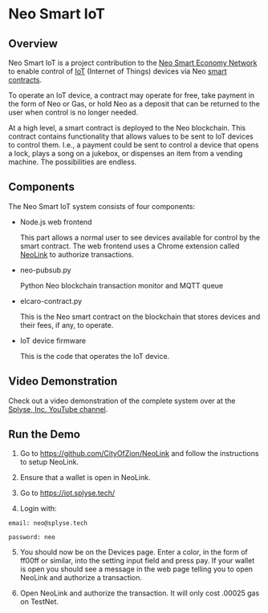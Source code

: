 # Neo Smart IoT

## Overview

Neo Smart IoT is a project contribution to the [Neo Smart Economy Network](http://neo.org) to enable control of [IoT](https://en.wikipedia.org/wiki/Internet_of_things) (Internet of Things) devices via Neo [smart contracts](http://docs.neo.org/en-us/sc/introduction.html).

To operate an IoT device, a contract may operate for free, take payment in the form of Neo or Gas, or hold Neo as a deposit that can be returned to the user when control is no longer needed.

At a high level, a smart contract is deployed to the Neo blockchain. This contract contains functionality that allows values to be sent to IoT devices to control them. I.e., a payment could be sent to control a device that opens a lock, plays a song on a jukebox, or dispenses an item from a vending machine. The possibilities are endless.


## Components

The Neo Smart IoT system consists of four components:

* Node.js web frontend

  This part allows a normal user to see devices available for control by the smart contract.
  The web frontend uses a Chrome extension called [NeoLink](https://github.com/CityOfZion/NeoLink) to authorize transactions.

* neo-pubsub.py

  Python Neo blockchain transaction monitor and MQTT queue

* elcaro-contract.py

  This is the Neo smart contract on the blockchain that stores devices and their fees, if any, to operate.


* IoT device firmware

  This is the code that operates the IoT device.


## Video Demonstration

Check out a video demonstration of the complete system over at the
[Splyse, Inc. YouTube channel](https://www.youtube.com/watch?v=GEc8gKIznYY).

  ## Run the Demo

  1. Go to https://github.com/CityOfZion/NeoLink and follow the instructions to setup NeoLink.

  2. Ensure that a wallet is open in NeoLink.

  3. Go to https://iot.splyse.tech/

  4. Login with:

    email: neo@splyse.tech

    password: neo

  5. You should now be on the Devices page. Enter a color, in the form of ff00ff or similar, into the setting input field and press pay. If your wallet is open you should see a message in the web page telling you to open NeoLink and authorize a transaction.

  6. Open NeoLink and authorize the transaction. It will only cost .00025 gas on TestNet.
